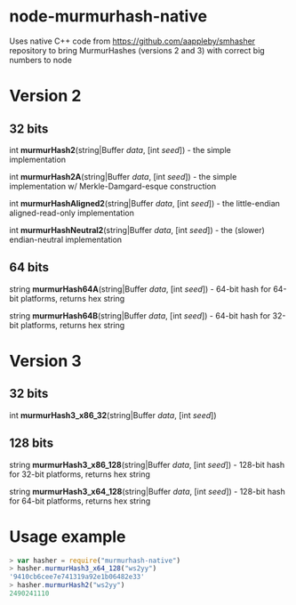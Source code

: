 # node-murmurhash-native

Uses native C++ code from https://github.com/aappleby/smhasher repository to bring MurmurHashes (versions 2 and 3) with correct big numbers to node

Version 2
===
32 bits
---
int **murmurHash2**(string|Buffer _data_, [int _seed_]) - the simple implementation

int **murmurHash2A**(string|Buffer _data_, [int _seed_]) - the simple implementation w/ Merkle-Damgard-esque construction

int **murmurHashAligned2**(string|Buffer _data_, [int _seed_]) - the little-endian aligned-read-only implementation

int **murmurHashNeutral2**(string|Buffer _data_, [int _seed_]) - the (slower) endian-neutral implementation

64 bits
---
string **murmurHash64A**(string|Buffer _data_, [int _seed_]) - 64-bit hash for 64-bit platforms, returns hex string

string **murmurHash64B**(string|Buffer _data_, [int _seed_]) - 64-bit hash for 32-bit platforms, returns hex string

Version 3
===
32 bits
---
int **murmurHash3_x86_32**(string|Buffer _data_, [int _seed_])

128 bits
---
string **murmurHash3_x86_128**(string|Buffer _data_, [int _seed_]) - 128-bit hash for 32-bit platforms, returns hex string

string **murmurHash3_x64_128**(string|Buffer _data_, [int _seed_]) - 128-bit hash for 64-bit platforms, returns hex string

Usage example
===
```js
> var hasher = require("murmurhash-native")
> hasher.murmurHash3_x64_128("ws2yy")
'9410cb6cee7e741319a92e1b06482e33'
> hasher.murmurHash2("ws2yy")
2490241110
```

